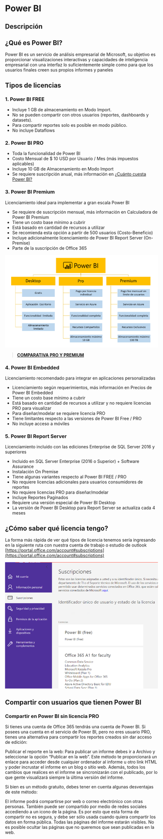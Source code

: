 # Power BI

## Descripción

## ¿Qué es Power BI?
Power BI es un servicio de análisis empresarial de Microsoft, su objetivo es proporcionar visualizaciones interactivas y capacidades de inteligencia empresarial con una interfaz lo suficientemente simple como para que los usuarios finales creen sus propios informes y paneles

## Tipos de licencias
### 1. Power BI FREE
- Incluye 1 GB de almacenamiento en Modo Import.
- No se pueden compartir con otros usuarios (reportes, dashboards y datasets).
- Para compartir reportes solo es posible en modo público.
- No incluye Dataflows

### 2. Power BI PRO
- Toda la funcionalidad de Power BI
- Costo Mensual de $ 10 USD por Usuario / Mes (más impuestos aplicables)
- Incluye 10 GB de Almacenamiento en Modo Import
- Se requiere suscripción anual, más información en [¿Cuánto cuesta Power BI?](https://powerbi.microsoft.com/es-es/pricing/)

### 3. Power BI Premium
Licenciamiento ideal para implementar a gran escala Power BI

- Se requiere de suscripción mensual, más información en Calculadora de Power BI Premium 
- Tiene un costo base mínimo a cubrir
- Está basado en cantidad de recursos a utilizar
- Se recomienda esta opción a partir de 500 usuarios (Costo-Beneficio)
- Incluye adicionalmente licenciamiento de Power BI Report Server (On-Premise)
- Parte de la suscripción de Office 365

![Tabla_diferencias_licencia](https://github.com/alejandroasc96/Power-BI/blob/master/images/Power-BI-Licencias.png?raw=true)

> [**COMPARATIVA PRO Y PREMIUM**](https://powerbi.microsoft.com/es-es/pricing/#powerbi-comparison-table)

### 4. Power BI Embedded
Licenciamiento recomendado para integrar en aplicaciones personalizadas

- Licenciamiento según requerimientos, más información en Precios de Power BI Embedded
- Tiene un costo base mínimo a cubrir
- Está basado en cantidad de recursos a utilizar y no requiere licencias PRO para visualizar
- Para diseñar/modelar se requiere licencia PRO
- Tiene limitantes respecto a las versiones de Power BI Free / PRO
- No incluye acceso a móviles

### 5. Power BI Report Server
Licenciamiento incluido con las ediciones Enterprise de SQL Server 2016 y superiores

- Incluido en SQL Server Enterprise (2016 o Superior) + Software Assurance
- Instalación On Premise
- Tiene algunas variantes respecto al Power BI FREE / PRO
- No requiere licencias adicionales para usuarios consumidores de reportes
- No requiere licencias PRO para diseñar/modelar
- Incluye Reportes Paginados
- Requiere una versión especial de Power BI Desktop
- La versión de Power BI Desktop para Report Server se actualiza cada 4 meses


## ¿Cómo saber qué licencia tengo?
La forma más rápida de ver qué tipos de licencia tenemos sería ingresando en la siguiente ruta con nuestra cuenta de trabajo o estudio de outlook [https://portal.office.com/account#subscriptions](https://portal.office.com/account#subscriptions)

![foto_tipo_licencia](https://github.com/alejandroasc96/Power-BI/blob/master/images/tipo_licencia.png?raw=true)

## Compartir con usuarios que tienen Power BI
### Compartir en Power BI sin licencia PRO
Si tienes una cuenta de Office 365 tendrás una cuenta de Power BI. Si posees una cuenta en el servicio de Power BI, pero no eres usuario PRO, tienes una alternativa para compartir los reportes creados sin dar acceso de edición:

Publicar el reporte en la web: Para publicar un informe debes ir a Archivo y seleccionar la opción “Publicar en la web”. Este método te proporcionará un enlace para acceder desde cualquier ordenador al informe u otro link HTML y poder incrustar el informe en un blog o sitio web.
Además, todos los cambios que realices en el informe se sincronizarán con el publicado, por lo que gente visualizará siempre la última versión del informe.

Si bien es un método gratuito, debes tener en cuenta algunas desventajas de este método:

El informe podrá compartirse por web o correo electrónico con otras personas. También puede ser compartido por medio de redes sociales accediendo a un icono de la página. Es por esto que esta forma de compartir no es segura, y debe ser sólo usada cuando quiera compartir los datos en forma pública.
Todas las páginas del informe estarán visibles. No es posible ocultar las páginas que no queremos que sean publicadas en la web.